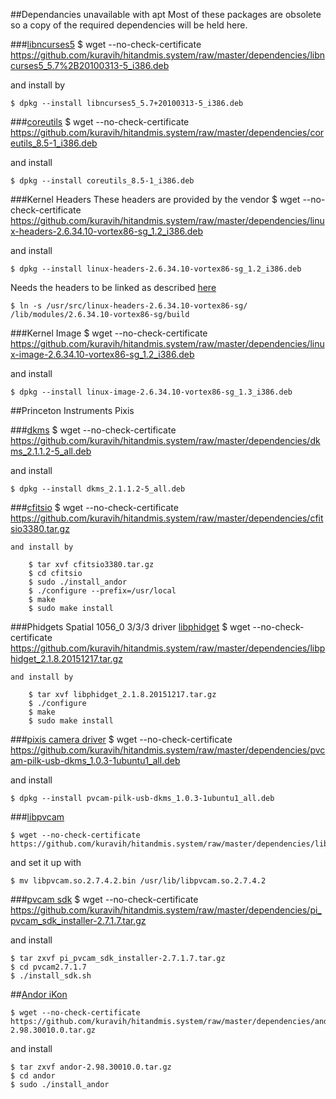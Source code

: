 ##Dependancies unavailable with apt
Most of these packages are obsolete so a copy of the required dependencies will be held here.

###[libncurses5](ftp://ftp.gnome.org/mirror/debian-archive/pool/main/n/ncurses/libncurses5_5.7+20100313-5_i386.deb)
	$ wget --no-check-certificate https://github.com/kuravih/hitandmis.system/raw/master/dependencies/libncurses5_5.7%2B20100313-5_i386.deb


and install by

	$ dpkg --install libncurses5_5.7+20100313-5_i386.deb



###[coreutils](ftp://ftp.gnome.org/mirror/debian-archive/pool/main/c/coreutils/coreutils_8.5-1_i386.deb)
	$ wget --no-check-certificate https://github.com/kuravih/hitandmis.system/raw/master/dependencies/coreutils_8.5-1_i386.deb

and install

	$ dpkg --install coreutils_8.5-1_i386.deb



###Kernel Headers
These headers are provided by the vendor
	$ wget --no-check-certificate https://github.com/kuravih/hitandmis.system/raw/master/dependencies/linux-headers-2.6.34.10-vortex86-sg_1.2_i386.deb

and install

	$ dpkg --install linux-headers-2.6.34.10-vortex86-sg_1.2_i386.deb

Needs the headers to be linked as described [here](http://askubuntu.com/questions/260176/lib-modules-2-6-38-8-generic-build-no-such-file-or-directory)

	$ ln -s /usr/src/linux-headers-2.6.34.10-vortex86-sg/ /lib/modules/2.6.34.10-vortex86-sg/build



###Kernel Image
	$ wget --no-check-certificate https://github.com/kuravih/hitandmis.system/raw/master/dependencies/linux-image-2.6.34.10-vortex86-sg_1.2_i386.deb

and install

	$ dpkg --install linux-image-2.6.34.10-vortex86-sg_1.3_i386.deb


##Princeton Instruments Pixis


###[dkms](ftp://ftp.gnome.org/mirror/ubuntu/pool/main/d/dkms/dkms_2.1.1.2-2ubuntu1_all.deb)
	$ wget --no-check-certificate https://github.com/kuravih/hitandmis.system/raw/master/dependencies/dkms_2.1.1.2-5_all.deb

and install

	$ dpkg --install dkms_2.1.1.2-5_all.deb


###[cfitsio](http://heasarc.gsfc.nasa.gov/FTP/software/fitsio/c/cfitsio3380.tar.gz)
	$ wget --no-check-certificate https://github.com/kuravih/hitandmis.system/raw/master/dependencies/cfitsio3380.tar.gz

	and install by

		$ tar xvf cfitsio3380.tar.gz
		$ cd cfitsio
		$ sudo ./install_andor
		$ ./configure --prefix=/usr/local
		$ make
		$ sudo make install


###Phidgets Spatial 1056_0 3/3/3 driver [libphidget](http://www.phidgets.com/downloads/libraries/libphidget.tar.gz)
	$ wget --no-check-certificate https://github.com/kuravih/hitandmis.system/raw/master/dependencies/libphidget_2.1.8.20151217.tar.gz

	and install by

		$ tar xvf libphidget_2.1.8.20151217.tar.gz
		$ ./configure
		$ make
		$ sudo make install


###[pixis camera driver](ftp://ftp.piacton.com/Public/Software/Official/Linux/pvcam-pilk-usb-dkms_1.0.3-1ubuntu1_all.deb)
	$ wget --no-check-certificate https://github.com/kuravih/hitandmis.system/raw/master/dependencies/pvcam-pilk-usb-dkms_1.0.3-1ubuntu1_all.deb

and install

	$ dpkg --install pvcam-pilk-usb-dkms_1.0.3-1ubuntu1_all.deb



###[libpvcam](ftp://ftp.piacton.com/Public/Software/Official/Linux/libpvcam.so.2.7.4.2.bin)

	$ wget --no-check-certificate https://github.com/kuravih/hitandmis.system/raw/master/dependencies/libpvcam.so.2.7.4.2.bin

and set it up with

	$ mv libpvcam.so.2.7.4.2.bin /usr/lib/libpvcam.so.2.7.4.2



###[pvcam sdk](ftp://ftp.piacton.com/Public/Software/Official/Linux/pi_pvcam_sdk_installer-2.7.1.7.tar.gz)
	$ wget --no-check-certificate https://github.com/kuravih/hitandmis.system/raw/master/dependencies/pi_pvcam_sdk_installer-2.7.1.7.tar.gz

and install

	$ tar zxvf pi_pvcam_sdk_installer-2.7.1.7.tar.gz
	$ cd pvcam2.7.1.7
	$ ./install_sdk.sh


##[Andor iKon](http://my.andor.com/user/)

	$ wget --no-check-certificate  https://github.com/kuravih/hitandmis.system/raw/master/dependencies/andor-2.98.30010.0.tar.gz

and install

	$ tar zxvf andor-2.98.30010.0.tar.gz
	$ cd andor
	$ sudo ./install_andor
